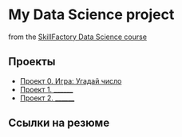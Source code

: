 # My Data Science project

from the [SkillFactory Data Science course](https://skillfactory.ru/data-scientist_0)

## Проекты

* [Проект 0. Игра: Угадай число](https://github.com/AlexanderYat/SF_DSPR_2.0/tree/main/project_0)
* [Проект 1. ______](____)
* [Проект 2. ______](____)

## Ссылки на резюме
